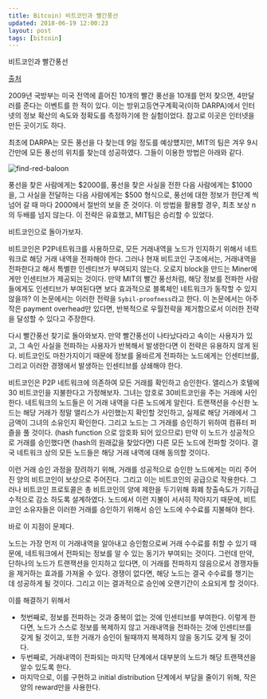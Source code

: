 ```yaml
---
title: Bitcoin) 비트코인과 빨간풍선
updated: 2018-06-19 12:00:23
layout: post
tags: [bitcoin]
---
```


비트코인과 빨간풍선

[출처](https://arxiv.org/pdf/1111.2626.pdf)

2009년 국방부는 미국 전역에 흩어진 10개의 빨간 풍선을 10개를 먼저 찾으면, 4만달러를 준다는 이벤트를 한 적이 있다. 이는 방위고등연구계획국(이하 DARPA)에서 인터넷의 정보 확산의 속도와 정확도를 측정하기에 한 실험이었다. 참고로 이곳은 인터넷을 만든 곳이기도 하다.

최초에 DARPA는 모든 풍선을 다 찾는데 9일 정도를 예상헀지만, MIT의 팀은 겨우 9시간만에 모든 풍선의 위치를 찾는데 성공하였다.
그들이 이용한 방법은 아래와 같다.

![find-red-baloon](http://deliveryimages.acm.org/10.1145/1930000/1924441/figs/f2.jpg)

풍선을 찾은 사람에게는 $2000를, 풍선을 찾은 사실을 전한 다음 사람에게는 $1000을, 그 사실을 전달하는 다음 사람에게는 $500 형식으로, 풍선에 대한 정보가 한단계 씩 넘어 갈 때 마다 2000에서 절반의 보을 준 것이다. 이 방법을 활용할 경우, 최초 보상 n의 두배를 넘지 않는다. 이 전략은 유효했고, MIT팀은 승리할 수 있었다.

비트코인으로 돌아가보자.  

비트코인은 P2P네트워크를 사용하므로, 모든 거래내역을 노드가 인지하기 위해서 네트워크로 해당 거래 내역을 전파해야 한다. 그러나 현재 비트코인 구조에서는, 거래내역을 전파한다고 해서 특별한 인센티브가 부여되지 않는다. 오로지 block을 만드는 Miner에게만 인센티브가 제공되는 것이다. 만약 MIT의 빨간 풍선처럼, 해당 정보를 전파한 사람들에게도 인센티브가 부여된다면 보다 효과적으로 블록체인 네트워크가 동작할 수 있지 않을까? 이 논문에서는 이러한 전략을 `Sybil-proofness`라고 한다. 이 논문에서는 아주작은 payment overhead만 있다면, 반복적으로 우월전략을 제거함으로서 이러한 전략을 달성할 수 있다고 주장한다.

다시 빨간풍선 찾기로 돌아와보자.
만약 빨간풍선이 나타났다라고 속이는 사용자가 있고, 그 속인 사실을 전파하는 사용자가 반복해서 발생한다면 이 전략은 유용하지 않게 된다. 비트코인도 마찬가지이기 때문에 정보를 올바르게 전파하는 노드에게는 인센티브를, 그리고 이러한 경쟁에서 발생하는 인센티브를 상쇄해야 한다.

비트코인은 P2P 네트워크에 의존하여 모든 거래를 확인하고 승인한다. 앨리스가 호텔에 30 비트코인을 지불한다고 가정해보자. 그녀는 암호로 30비트코인을 주는 거래에 사인한다. 네트워크의 노드들은 이 거래 내역을 다른 노드에게 알린다. 트랜잭션을 수신한 노드는 해당 거래가 정말 앨리스가 사인했는지 확인할 것인하고, 실제로 해당 거래에서 그 금액이 그녀의 소유인지 확인한다. 그리고 노드는 그 거래를 승인하기 위하여 컴퓨터 퍼즐을 풀 것이다. (hash function 으로 암호화 되어 있으므로) 만약 이 노드가 성공적으로 거래를 승인했다면 (hash의 원래값을 찾았다면) 다른 모든 노드에 전파할 것이다. 결국 네트워크 상의 모든 노드들은 해당 거래 내역에 대해 동의할 것이다.

이런 거래 승인 과정을 장려하기 위해, 거래를 성공적으로 승인한 노드에게는 미리 주어진 양의 비트코인이 보상으로 주어진다. 그리고 이는 비트코인의 공급으로 작용한다. 그러나 비트코인 프로토콜은 총 비트코인의 양에 제한을 두기위해 화폐 창출속도가 기하급수적으로 감소 하도록 설계하였다. 노드에서 이런 지불이 서서히 작아지기 때문에, 비트코인 소유자들은 이러한 거래를 승인하기 위해서 승인 노드에 수수료를 지불해야 한다.

바로 이 지점이 문제다.

노드는 가장 먼저 이 거래내역을 알아내고 승인함으로써 거래 수수료를 취할 수 있기 때문에, 네트워크에서 전파되는 정보를 알 수 있는 동기가 부여되는 것이다. 그런데 만약, 단하나의 노드가 트랜잭션을 인지하고 있다면, 이 거래를 전파하지 않음으로서 경쟁자들을 제거하는 효과를 가져올 수 있다. 경쟁이 없다면, 해당 노드는 결국 수수료를 챙기는데 성공하게 될 것이다. 그리고 이는 결과적으로 승인에 오랜기간이 소요되게 할 것이다.

이를 해결하기 위해서

- 첫번째로, 정보를 전파하는 것과 중복이 없는 것에 인센티브를 부여한다. 이렇게 한다면, 노드가 스스로 정보를 복제하지 않고 거래내역을 전파하는 것에 인센티브를 갖게 될 것이고, 또한 거래가 승인이 될때까지 복제하지 않을 동기도 갖게 될 것이다.
- 두번째로, 거래내역이 전파되는 마지막 단계에서 대부분의 노드가 해당 트랜잭션을 알수 있도록 한다.
- 마지막으로, 이를 구현하고 initial distribution 단계에서 부담을 줄이기 위해, 작은 양의 reward만을 사용한다.
